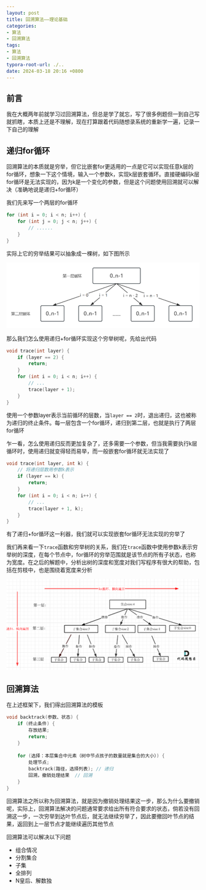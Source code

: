```yaml
---
layout: post
title: 回溯算法——理论基础
categories:
- 算法
- 回溯算法
tags:
- 算法
- 回溯算法
typora-root-url: ./..
date: 2024-03-18 20:16 +0800
---
```

## 前言

我在大概两年前就学习过回溯算法，但总是学了就忘，写了很多例题但一到自己写就抓瞎，本质上还是不理解，现在打算跟着代码随想录系统的重新学一遍，记录一下自己的理解

## 递归for循环

回溯算法的本质就是穷举，但它比嵌套for更适用的一点是它可以实现任意k层的for循环，想象一下这个情境，输入一个参数k，实现k层嵌套循环。直接硬编码k层for循环是无法实现的，因为k是一个变化的参数，但是这个问题使用回溯就可以解决（准确地说是递归+for循环）

我们先来写一个两层的for循环

```c++
for (int i = 0; i < n; i++) {
    for (int j = 0; j < n; j++) {
        // ......
    }
}
```

实际上它的穷举结果可以抽象成一棵树，如下图所示

![image-20240318184028953](/assets/img/回溯算法-理论基础/image-20240318184028953.png)

那么我们怎么使用递归+for循环实现这个穷举树呢，先给出代码

```c++
void trace(int layer) {
    if (layer == 2) {
        return;
    }
    for (int i = 0; i < n; i++) {
        // ...
        trace(layer + 1);
    }
}
```

使用一个参数layer表示当前循环的层数，当`layer == 2`时，退出递归，这也被称为递归的终止条件。每一层包含一个for循环，递归到第二层，也就是执行了两层for循环

乍一看，怎么使用递归反而更加复杂了，还多需要一个参数，但当我需要执行k层循环时，使用递归就变得轻而易举，而一般嵌套for循环就无法实现了

```c++
void trace(int layer, int k) {
    // 将递归层数用参数k表示
    if (layer == k) {
        return;
    }
    for (int i = 0; i < n; i++) {
        // ...
        trace(layer + 1, k);
    }
}
```

有了递归+for循环这一利器，我们就可以实现嵌套for循环无法实现的穷举了

我们再来看一下`trace`函数和穷举树的关系，我们在`trace`函数中使用参数k表示穷举树的深度，在每个节点中，for循环的穷举范围就是该节点的所有子状态，也称为宽度。在之后的解题中，分析出树的深度和宽度对我们写程序有很大的帮助，包括在剪枝中，也是围绕着宽度来分析

![回溯算法理论基础](/assets/img/回溯算法-理论基础/20210130173631174.png)

## 回溯算法

在上述框架下，我们得出回溯算法的模板

```c++
void backtrack(参数、状态) {
    if (终止条件) {
        存放结果;
        return;
    }

    for (选择：本层集合中元素（树中节点孩子的数量就是集合的大小）) {
        处理节点;
        backtrack(路径，选择列表); // 递归
        回溯，撤销处理结果  // 回溯
    }
}
```

回溯算法之所以称为回溯算法，就是因为撤销处理结果这一步，那么为什么要撤销呢，实际上，回溯算法解决的问题通常要求给出所有符合要求的状态，倘若没有回溯这一步，一次穷举到达叶节点后，就无法继续穷举了，因此要撤回叶节点的结果，返回到上一层节点才能继续遍历其他节点

回溯算法可以解决以下问题

-   组合情况
-   分割集合
-   子集
-   全排列
-   N皇后、解数独

